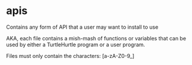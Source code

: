 # apis

Contains any form of API that a user may want to install to use

AKA, each file contains a mish-mash of functions or variables that can be used by either a TurtleHurtle program or a user program.

Files must only contain the characters: [a-zA-Z0-9_]
